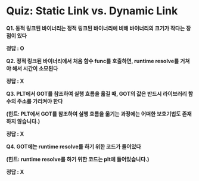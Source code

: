 # **Quiz: Static Link vs. Dynamic Link**

**Q1. 동적 링크된 바이너리는 정적 링크된 바이너리에 비해 바이너리의 크기가 작다는 장점이 있다**

**정답 : O**

**Q2. 정적 링크된 바이너리에서 처음 함수 func를 호출하면, runtime resolve를 거쳐야 해서 시간이 소모된다**

**정답 : X**

**Q3. PLT에서 GOT를 참조하여 실행 흐름을 옮길 때, GOT의 값은 반드시 라이브러리 함수의 주소를 가리켜야 한다**

**(힌트: PLT에서 GOT를 참조하여 실행 흐름을 옮기는 과정에는 어떠한 보호기법도 존재하지 않습니다.)**

**정답 : X**

**Q4. GOT에는 runtime resolve를 하기 위한 코드가 들어있다**

**(힌트: runtime resolve를 하기 위한 코드는 plt에 들어있습니다.)**

**정답 : X**
